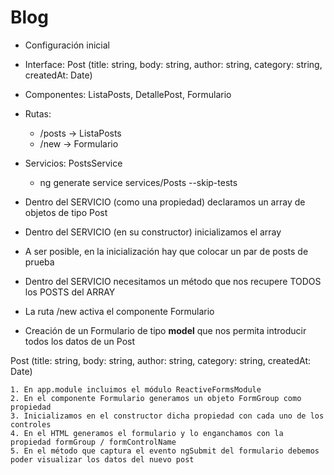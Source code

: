 # Blog

- Configuración inicial

- Interface: Post (title: string, body: string, author: string, category: string, createdAt: Date)

- Componentes: ListaPosts, DetallePost, Formulario

- Rutas: 
    - /posts -> ListaPosts
    - /new -> Formulario

- Servicios: PostsService 
    - ng generate service services/Posts --skip-tests

- Dentro del SERVICIO (como una propiedad) declaramos un array de objetos de tipo Post
- Dentro del SERVICIO (en su constructor) inicializamos el array
- A ser posible, en la inicialización hay que colocar un par de posts de prueba
- Dentro del SERVICIO necesitamos un método que nos recupere TODOS los POSTS del ARRAY


- La ruta /new activa el componente Formulario

- Creación de un Formulario de tipo **model** que nos permita introducir todos los datos de un Post

Post (title: string, body: string, author: string, category: string, createdAt: Date)

    1. En app.module incluimos el módulo ReactiveFormsModule
    2. En el componente Formulario generamos un objeto FormGroup como propiedad
    3. Inicializamos en el constructor dicha propiedad con cada uno de los controles
    4. En el HTML generamos el formulario y lo enganchamos con la propiedad formGroup / formControlName
    5. En el método que captura el evento ngSubmit del formulario debemos poder visualizar los datos del nuevo post
